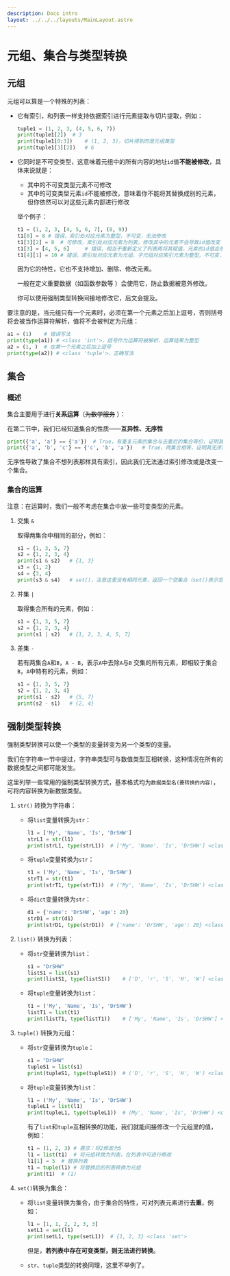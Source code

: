 ```yaml
---
description: Docs intro
layout: ../../../layouts/MainLayout.astro
---
```


# 元组、集合与类型转换

## 元组

元组可以算是一个特殊的列表：

+ 它有索引，和列表一样支持依据索引进行元素提取与切片提取，例如：

  ```python
  tuple1 = (1, 2, 3, (4, 5, 6, 7))
  print(tuple1[2])	# 3
  print(tuple1[0:3])	# (1, 2, 3)，切片得到的是元组类型
  print(tuple1[3][2])	# 6
  ```

+ 它同时是不可变类型，这意味着元组中的所有内容的地址`id`值**不能被修改**，具体来说就是：

  + 其中的不可变类型元素不可修改
  + 其中的可变类型元素`id`不能被修改，意味着你不能将其替换成别的元素，但你依然可以对这些元素内部进行修改

  举个例子：

  ```python
  t1 = (1, 2, 3, [4, 5, 6, 7], (8, 9))
  t1[0] = 8	# 错误，索引处对应元素为整型，不可变，无法修改
  t1[3][2] = 8	# 可修改，索引处对应元素为列表，修改其中的元素不会导致id值改变
  t1[3] = [4, 5, 6] 	# 错误，相当于重新定义了列表再将其赋值，元素的id值会改变，无法修改
  t1[4][1] = 10	# 错误，索引处对应元素为元组，子元组对应索引元素为整型，不可变，无法修改
  ```

  因为它的特性，它也不支持增加、删除、修改元素。

  一般在定义重要数据（如函数参数等 ）会使用它，防止数据被意外修改。

  你可以使用强制类型转换间接地修改它，后文会提及。

要注意的是，当元组只有一个元素时，必须在第一个元素之后加上逗号，否则括号将会被当作运算符解析，值将不会被判定为元组：

```python
a1 = (1)	# 错误写法
print(type(a1))	# <class 'int'>，括号作为运算符被解析，运算结果为整型
a2 = (1, )	# 在第一个元素之后加上逗号
print(type(a2))	# <class 'tuple'>，正确写法
```

## 集合

### 概述

集合主要用于进行**关系运算**（~~为数学服务~~ ）：

在第二节中，我们已经知道集合的性质——**互异性、无序性**

```python
print({'a', 'a'} == {'a'})	# True，有重复元素的集合与去重后的集合等价，证明其互异性
print({'a', 'b', 'c'} == {'c', 'b', 'a'})	# True，两集合相等，证明其无序性
```

无序性导致了集合不想列表那样具有索引，因此我们无法通过索引修改或是改变一个集合。

### 集合的运算

注意：在运算时，我们一般不考虑在集合中放一些可变类型的元素。

1. 交集 `&`

   取得两集合中相同的部分，例如：

   ```python
   s1 = {1, 3, 5, 7}
   s2 = {1, 2, 3, 4}
   print(s1 & s2)	# {1, 3}
   s3 = {1, 2}
   s4 = {3, 4}
   print(s3 & s4)	# set()，注意这里没有相同元素，返回一个空集合（set()表示空集合，{}表示空字典 ）
   ```

2. 并集 `|`

   取得集合所有的元素，例如：

   ```python
   s1 = {1, 3, 5, 7}
   s2 = {1, 2, 3, 4}
   print(s1 | s2)	# {1, 2, 3, 4, 5, 7}
   ```

3. 差集 `-`

   若有两集合`A`和`B`，`A - B`，表示`A`中去除`A`与`B` 交集的所有元素，即相较于集合`B`，`A`中特有的元素，例如：

   ```python
   s1 = {1, 3, 5, 7}
   s2 = {1, 2, 3, 4}
   print(s1 - s2)	# {5, 7}
   print(s2 - s1)	# {2, 4}
   ```

## 强制类型转换

强制类型转换可以使一个类型的变量转变为另一个类型的变量。

我们在字符串一节中提过，字符串类型可与数值类型互相转换，这种情况在所有的数据类型之间都可能发生。

这里列举一些常用的强制类型转换方式，基本格式均为`数据类型名(要转换的内容)`，可将内容转换为新数据类型。

1. `str()` 转换为字符串：

   + 将`list`变量转换为`str`：

     ```python
     l1 = ['My', 'Name', 'Is', 'DrSHW']
     strL1 = str(l1)
     print(strL1, type(strL1))	# ['My', 'Name', 'Is', 'DrSHW'] <class 'str'>
     ```

   + 将`tuple`变量转换为`str`：
   
     ```python
     t1 = ('My', 'Name', 'Is', 'DrSHW')
     strT1 = str(t1)
     print(strT1, type(strT1))	# ('My', 'Name', 'Is', 'DrSHW') <class 'str'>
     ```
   
   + 将`dict`变量转换为`str`：
   
     ```python
     d1 = {'name': 'DrSHW', 'age': 20}
     strD1 = str(d1)
     print(strD1, type(strD1))	# {'name': 'DrSHW', 'age': 20} <class 'str'>
     ```
   
2. `list()` 转换为列表：

   + 将`str`变量转换为`list`：

     ```python
     s1 = "DrSHW"
     listS1 = list(s1)
     print(listS1, type(listS1))	# ['D', 'r', 'S', 'H', 'W'] <class 'list'>
     ```

   + 将`tuple`变量转换为`list`：

     ```python
     t1 = ('My', 'Name', 'Is', 'DrSHW')
     listT1 = list(t1)
     print(listT1, type(listT1))	# ['My', 'Name', 'Is', 'DrSHW'] <class 'list'>
     ```

3. `tuple()` 转换为元组：

   + 将`str`变量转换为`tuple`：

     ```python
     s1 = "DrSHW"
     tupleS1 = list(s1)
     print(tupleS1, type(tupleS1))	# ('D', 'r', 'S', 'H', 'W') <class 'tuple'>
     ```

   + 将`tuple`变量转换为`list`：

     ```python
     l1 = ('My', 'Name', 'Is', 'DrSHW')
     tupleL1 = list(l1)
     print(tupleL1, type(tupleL1))	# (My', 'Name', 'Is', 'DrSHW') <class 'tuple'>
     ```

     有了`list`和`tuple`互相转换的功能，我们就能间接修改一个元组里的值，例如：

     ```python
     t1 = (1, 2, 3)	# 需求：将2修改为5
     l1 = list(t1)	# 将元组转换为列表，在列表中可进行修改
     l1[1] = 5	# 替换列表
     t1 = tuple(l1)	# 将替换后的列表转换为元组
     print(t1)	# (1)
     ```
     
   
4. `set()`转换为集合：

   + 将`list`变量转换为集合，由于集合的特性，可对列表元素进行**去重**，例如：

     ```python
     l1 = [1, 1, 2, 2, 3, 3]
     setL1 = set(l1)
     print(setL1, type(setL1))	# {1, 2, 3} <class 'set'>
     ```

     但是，**若列表中存在可变类型，则无法进行转换**。

   + `str`、`tuple`类型的转换同理，这里不举例了。